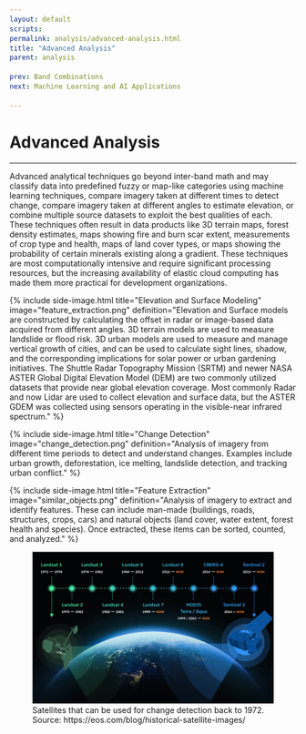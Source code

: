 ```yaml
---
layout: default
scripts:
permalink: analysis/advanced-analysis.html
title: "Advanced Analysis"
parent: analysis

prev: Band Combinations
next: Machine Learning and AI Applications

---
```


# Advanced Analysis

---

Advanced analytical techniques go beyond inter-band math and may classify data into predefined fuzzy or map-like categories using machine learning techniques, compare imagery taken at different times to detect change, compare imagery taken at different angles to estimate elevation, or combine multiple source datasets to exploit the best qualities of each. These techniques often result in data products like 3D terrain maps, forest density estimates, maps showing fire and burn scar extent, measurements of crop type and health, maps of land cover types, or maps showing the probability of certain minerals existing along a gradient. These techniques are most computationally intensive and require significant processing resources, but the increasing availability of elastic cloud computing has made them more practical for development organizations.

{% include side-image.html title="Elevation and Surface Modeling" image="feature_extraction.png" definition="Elevation and Surface models are constructed by calculating the offset in radar or image-based data acquired from different angles. 3D terrain models are used to measure landslide or flood risk. 3D urban models are used to measure and manage vertical growth of cities, and can be used to calculate sight lines, shadow, and the corresponding implications for solar power or urban gardening initiatives. 
The Shuttle Radar Topography Mission (SRTM) and newer NASA ASTER Global Digital Elevation Model (DEM) are two commonly utilized datasets that provide near global elevation coverage. Most commonly Radar and now Lidar are used to collect elevation and surface data, but the ASTER GDEM was collected using sensors operating in the visible-near infrared spectrum." %}

{% include side-image.html title="Change Detection" image="change_detection.png" definition="Analysis of imagery from different time periods to detect and understand changes. Examples include urban growth, deforestation, ice melting, landslide detection, and tracking urban conflict." %}

{% include side-image.html title="Feature Extraction" image="similar_objects.png" definition="Analysis of imagery to extract and identify features. These can include man-made (buildings, roads, structures, crops, cars) and natural objects (land cover, water extent, forest health and species). Once extracted, these items can be sorted, counted, and analyzed." %}

<figure class="align-center">
  <img src="/assets/graphics/content/change-detection.png" />
  <figcaption>Satellites that can be used for change detection back to 1972. Source: https://eos.com/blog/historical-satellite-images/</figcaption>
</figure>



